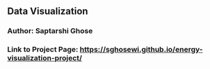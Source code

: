 ## Data Visualization
### Author: Saptarshi Ghose

### Link to Project Page: https://sghosewi.github.io/energy-visualization-project/







